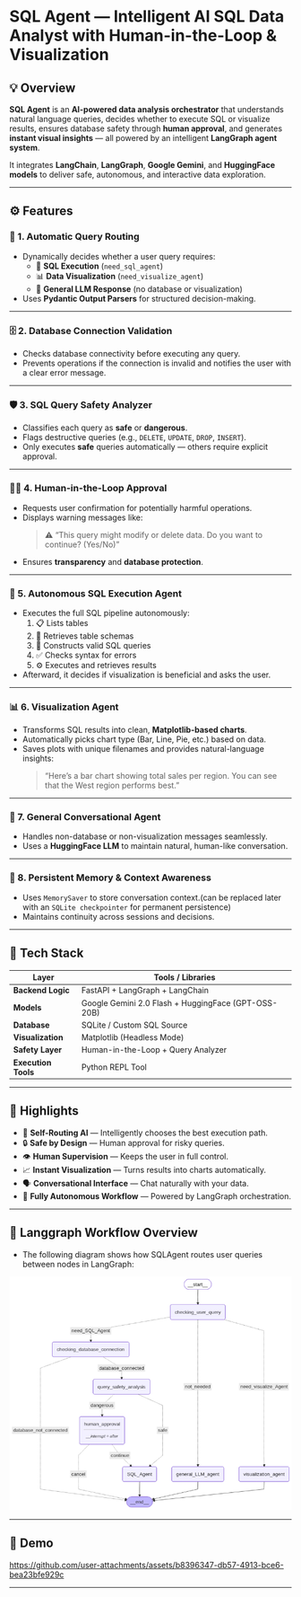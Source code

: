 # SQL Agent — Intelligent AI SQL Data Analyst with Human-in-the-Loop & Visualization

## 💡 Overview
**SQL Agent** is an **AI-powered data analysis orchestrator** that understands natural language queries, decides whether to execute SQL or visualize results, ensures database safety through **human approval**, and generates **instant visual insights** — all powered by an intelligent **LangGraph agent system**.

It integrates **LangChain**, **LangGraph**, **Google Gemini**, and **HuggingFace models** to deliver safe, autonomous, and interactive data exploration.

---

## ⚙️ Features

### 🧭 1. Automatic Query Routing
- Dynamically decides whether a user query requires:
  - 🧠 **SQL Execution** (`need_sql_agent`)
  - 📊 **Data Visualization** (`need_visualize_agent`)
  - 💬 **General LLM Response** (no database or visualization)
- Uses **Pydantic Output Parsers** for structured decision-making.

---

### 🗄️ 2. Database Connection Validation
- Checks database connectivity before executing any query.  
- Prevents operations if the connection is invalid and notifies the user with a clear error message.

---

### 🛡️ 3. SQL Query Safety Analyzer
- Classifies each query as **safe** or **dangerous**.
- Flags destructive queries (e.g., `DELETE`, `UPDATE`, `DROP`, `INSERT`).
- Only executes **safe** queries automatically — others require explicit approval.

---

### 🧍‍♂️ 4. Human-in-the-Loop Approval
- Requests user confirmation for potentially harmful operations.
- Displays warning messages like:
  > ⚠️ “This query might modify or delete data. Do you want to continue? (Yes/No)”
- Ensures **transparency** and **database protection**.

---

### 🧩 5. Autonomous SQL Execution Agent
- Executes the full SQL pipeline autonomously:
  1. 📋 Lists tables
  2. 🧱 Retrieves table schemas
  3. 🧮 Constructs valid SQL queries
  4. ✅ Checks syntax for errors
  5. ⚙️ Executes and retrieves results
- Afterward, it decides if visualization is beneficial and asks the user.

---

### 📊 6. Visualization Agent
- Transforms SQL results into clean, **Matplotlib-based charts**.  
- Automatically picks chart type (Bar, Line, Pie, etc.) based on data.  
- Saves plots with unique filenames and provides natural-language insights:
  > “Here’s a bar chart showing total sales per region. You can see that the West region performs best.”

---

### 💬 7. General Conversational Agent
- Handles non-database or non-visualization messages seamlessly.  
- Uses a **HuggingFace LLM** to maintain natural, human-like conversation.

---
### 💾 8. Persistent Memory & Context Awareness
- Uses `MemorySaver` to store conversation context.(can be replaced later with an `SQLite checkpointer` for permanent persistence)
- Maintains continuity across sessions and decisions.


---
## 🧱 Tech Stack

| Layer | Tools / Libraries |
|-------|--------------------|
| **Backend Logic** | FastAPI + LangGraph + LangChain |
| **Models** | Google Gemini 2.0 Flash + HuggingFace (GPT-OSS-20B) |
| **Database** | SQLite / Custom SQL Source |
| **Visualization** | Matplotlib (Headless Mode) |
| **Safety Layer** | Human-in-the-Loop + Query Analyzer |
| **Execution Tools** | Python REPL Tool |

---

## 🚀 Highlights
- 🧠 **Self-Routing AI** — Intelligently chooses the best execution path.  
- 🔒 **Safe by Design** — Human approval for risky queries.  
- 👁️ **Human Supervision** — Keeps the user in full control.  
- 📈 **Instant Visualization** — Turns results into charts automatically.  
- 🗣️ **Conversational Interface** — Chat naturally with your data.  
- 🔄 **Fully Autonomous Workflow** — Powered by LangGraph orchestration.

---

## 🧩 Langgraph Workflow Overview  
- The following diagram shows how SQLAgent routes user queries between nodes in LangGraph:

<img src="agent_workflow.png" alt="langgraph workflow" width="700" />

---

## 🚀 Demo
https://github.com/user-attachments/assets/b8396347-db57-4913-bce6-bea23bfe929c

---


